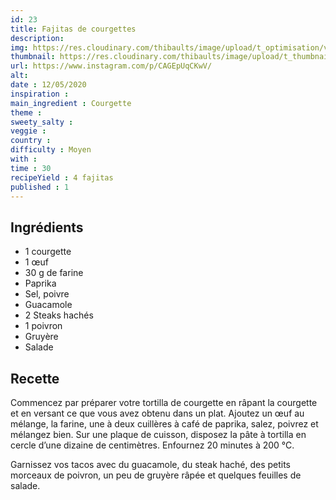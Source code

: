 ```yaml
---
id: 23
title: Fajitas de courgettes
description: 
img: https://res.cloudinary.com/thibaults/image/upload/t_optimisation/v1600518045/Recipes/20200512_fajitas_courgettes.jpg
thumbnail: https://res.cloudinary.com/thibaults/image/upload/t_thumbnail_josie/v1600518045/Recipes/20200512_fajitas_courgettes.jpg
url: https://www.instagram.com/p/CAGEpUqCKwV/
alt: 
date : 12/05/2020
inspiration :
main_ingredient : Courgette
theme : 
sweety_salty : 
veggie : 
country :
difficulty : Moyen
with : 
time : 30
recipeYield : 4 fajitas
published : 1
---
```


## Ingrédients
 - 1 courgette
 - 1 œuf
 - 30 g de farine
 - Paprika
 - Sel, poivre
 - Guacamole
 - 2 Steaks hachés
 - 1 poivron
 - Gruyère
 - Salade

## Recette
Commencez par préparer votre tortilla de courgette en râpant la courgette et en versant ce que vous avez obtenu dans un plat. Ajoutez un œuf au mélange, la farine, une à deux cuillères à café de paprika, salez, poivrez et mélangez bien. Sur une plaque de cuisson, disposez la pâte à tortilla en cercle d’une dizaine de centimètres. Enfournez 20 minutes à 200 °C.

Garnissez vos tacos avec du guacamole, du steak haché, des petits morceaux de poivron, un peu de gruyère râpée et quelques feuilles de salade.